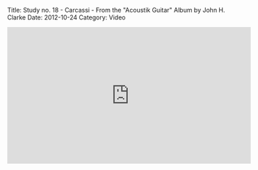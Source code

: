 Title: Study no. 18 - Carcassi - From the "Acoustik Guitar" Album by John H. Clarke
Date: 2012-10-24
Category: Video

<iframe width="560" height="315" src="https://www.youtube.com/embed/7YtseP07LtY" title="YouTube video player" frameborder="0" allow="accelerometer; autoplay; clipboard-write; encrypted-media; gyroscope; picture-in-picture" allowfullscreen></iframe>

